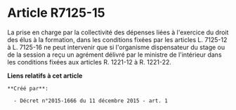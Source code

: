 # Article R7125-15

La prise en charge par la collectivité des dépenses liées à l'exercice du droit des élus à la formation, dans les conditions
fixées par les articles L. 7125-12 à L. 7125-16 ne peut intervenir que si l'organisme dispensateur du stage ou de la session
a reçu un agrément délivré par le ministre de l'intérieur dans les conditions fixées aux articles R. 1221-12 à R. 1221-22.

**Liens relatifs à cet article**

	**Créé par**:

	  - Décret n°2015-1666 du 11 décembre 2015 - art. 1
